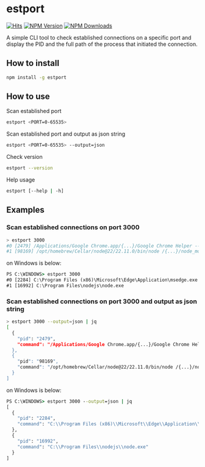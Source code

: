 # estport

[![Hits](https://hits.seeyoufarm.com/api/count/incr/badge.svg?url=https%3A%2F%2Fgithub.com%2Fniceman114%2Festport&title_bg=%23555555&icon=awesomelists.svg&title=hits&edge_flat=false)](https://hits.seeyoufarm.com)
[![NPM Version](https://img.shields.io/npm/v/estport.svg?logo=npm)](https://www.npmjs.com/package/estport)
[![NPM Downloads](https://img.shields.io/npm/dt/estport?logo=npm)](https://www.npmjs.com/package/estport)

A simple CLI tool to check established connections on a specific port and display the PID and the full path of the process that initiated the connection.

## How to install

```bash
npm install -g estport
```

## How to use

Scan established port

```bash
estport <PORT=0-65535>
```

Scan established port and output as json string

```bash
estport <PORT=0-65535> --output=json
```

Check version

```bash
estport --version
```

Help usage

```bash
estport [--help | -h]
```

## Examples

### Scan established connections on port 3000

```bash
> estport 3000
#0 [2479] /Applications/Google Chrome.app/{...}/Google Chrome Helper --type=utility {...}
#1 [98169] /opt/homebrew/Cellar/node@22/22.11.0/bin/node /{...}/node_modules/react-scripts/scripts/start.js
```
on Windows is below:
```cmd 
PS C:\WINDOWS> estport 3000
#0 [2284] C:\Program Files (x86)\Microsoft\Edge\Application\msedge.exe
#1 [16992] C:\Program Files\nodejs\node.exe
```

### Scan established connections on port 3000 and output as json string

```bash 
> estport 3000 --output=json | jq
[
  {
    "pid": "2479",
    "command": "/Applications/Google Chrome.app/{...}/Google Chrome Helper --type=utility {...}"
  },
  {
    "pid": "98169",
    "command": "/opt/homebrew/Cellar/node@22/22.11.0/bin/node /{...}/node_modules/react-scripts/scripts/start.js"
  }
]
```

on Windows is below:
```cmd 
PS C:\WINDOWS> estport 3000 --output=json | jq
[
  {
    "pid": "2284",
    "command": "C:\\Program Files (x86)\\Microsoft\\Edge\\Application\\msedge.exe"
  },
  {
    "pid": "16992",
    "command": "C:\\Program Files\\nodejs\\node.exe"
  }
]
```

